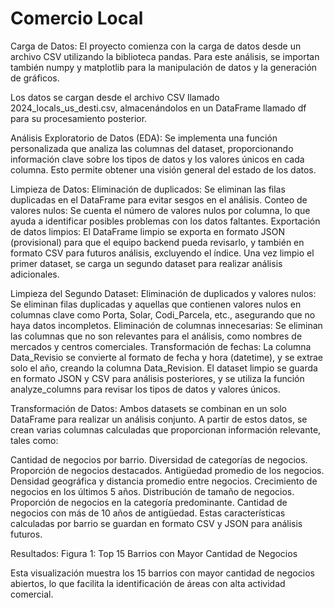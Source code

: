 # Comercio Local

Carga de Datos:  El proyecto comienza con la carga de datos desde un archivo CSV utilizando la biblioteca pandas. Para este análisis, se importan también numpy y matplotlib para la manipulación de datos y la generación de gráficos.

Los datos se cargan desde el archivo CSV llamado 2024_locals_us_desti.csv, almacenándolos en un DataFrame llamado df para su procesamiento posterior.

Análisis Exploratorio de Datos (EDA): 
Se implementa una función personalizada que analiza las columnas del dataset, proporcionando información clave sobre los tipos de datos y los valores únicos en cada columna. Esto permite obtener una visión general del estado de los datos.

Limpieza de Datos:
Eliminación de duplicados: Se eliminan las filas duplicadas en el DataFrame para evitar sesgos en el análisis.
Conteo de valores nulos: Se cuenta el número de valores nulos por columna, lo que ayuda a identificar posibles problemas con los datos faltantes.
Exportación de datos limpios: El DataFrame limpio se exporta en formato JSON (provisional) para que el equipo backend pueda revisarlo, y también en formato CSV para futuros análisis, excluyendo el índice.
Una vez limpio el primer dataset, se carga un segundo dataset para realizar análisis adicionales.

Limpieza del Segundo Dataset: 
Eliminación de duplicados y valores nulos: Se eliminan filas duplicadas y aquellas que contienen valores nulos en columnas clave como Porta, Solar, Codi_Parcela, etc., asegurando que no haya datos incompletos.
Eliminación de columnas innecesarias: Se eliminan las columnas que no son relevantes para el análisis, como nombres de mercados y centros comerciales.
Transformación de fechas: La columna Data_Revisio se convierte al formato de fecha y hora (datetime), y se extrae solo el año, creando la columna Data_Revision.
El dataset limpio se guarda en formato JSON y CSV para análisis posteriores, y se utiliza la función analyze_columns para revisar los tipos de datos y valores únicos.

Transformación de Datos:
Ambos datasets se combinan en un solo DataFrame para realizar un análisis conjunto. A partir de estos datos, se crean varias columnas calculadas que proporcionan información relevante, tales como:

Cantidad de negocios por barrio.
Diversidad de categorías de negocios.
Proporción de negocios destacados.
Antigüedad promedio de los negocios.
Densidad geográfica y distancia promedio entre negocios.
Crecimiento de negocios en los últimos 5 años.
Distribución de tamaño de negocios.
Proporción de negocios en la categoría predominante.
Cantidad de negocios con más de 10 años de antigüedad.
Estas características calculadas por barrio se guardan en formato CSV y JSON para análisis futuros.

Resultados:
Figura 1: Top 15 Barrios con Mayor Cantidad de Negocios

Esta visualización muestra los 15 barrios con mayor cantidad de negocios abiertos, lo que facilita la identificación de áreas con alta actividad comercial.

